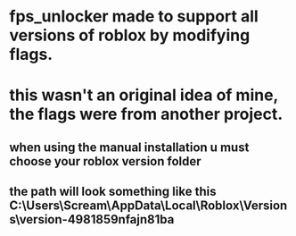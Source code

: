 # fps_unlocker made to support all versions of roblox by modifying flags.

# this wasn't an original idea of mine, the flags were from another project.

## when using the manual installation u must choose your roblox version folder
## the path will look something like this C:\Users\Scream\AppData\Local\Roblox\Versions\version-4981859nfajn81ba
